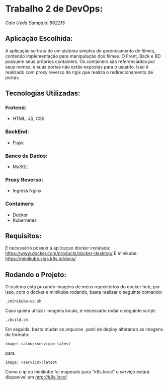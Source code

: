 # Trabalho 2 de DevOps:

*Caio Ueda Sampaio: 802215*

## Aplicação Escolhida:

A aplicação se trata de um sistema simples de gerenciamento de filmes, contendo implementação para manipulação dos filmes. O Front, Back e BD possuem seus próprios containers. Os containers são referenciados por seus nomes, e suas portas não extão expostas para o usuário. Isso é realizado com proxy reverso do ngix que realiza o redirecionamento de portas.

## Tecnologias Utilizadas:

### Frotend:
- HTML, JS, CSS

### BackEnd:
- Flask

### Banco de Dados:
- MySQL

### Proxy Reverso:
- Ingress Nginx

### Containers:
- Docker
- Kubernetes

## Requisitos:

É necessário possuir a aplicaçao docker instalada: https://www.docker.com/products/docker-desktop/
E minikube: https://minikube.sigs.k8s.io/docs/

## Rodando o Projeto:
O sistema está puxando imagens de meus repositórios do docker hub, por isso, com o docker e minikube rodando, basta realizar o seguinte comando:
```
./minikube-up.sh
```

Caso queira utilizar imagens locais, é necessário rodar o seguinte script:
```
./build.sh
```
Em seguida, basta mudar os arquivos .yaml de deploy alterando as imagens do formato:
```
image: caiou/<serviço>:latest
```
para
```
image: <serviço>:latest
```
Como o ip do minikube foi mapeado para "k8s.local" o serviço estará disponível em *http://k8s.local*
